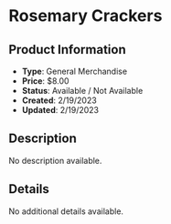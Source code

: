 # Rosemary Crackers

## Product Information
- **Type**: General Merchandise
- **Price**: $8.00
- **Status**: Available / Not Available
- **Created**: 2/19/2023
- **Updated**: 2/19/2023

## Description
No description available.



## Details
No additional details available.
